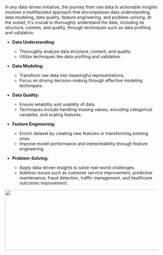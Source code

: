In any data-driven initiative, the journey from raw data to actionable insights involves a multifaceted approach that encompasses data understanding, data modeling, data quality, feature engineering, and problem-solving. At the outset, it's crucial to thoroughly understand the data, including its structure, content, and quality, through techniques such as data profiling and validation.

- **Data Understanding:**
  - Thoroughly analyze data structure, content, and quality.
  - Utilize techniques like data profiling and validation.

- **Data Modeling:**
  - Transform raw data into meaningful representations.
  - Focus on driving decision-making through effective modeling techniques.

- **Data Quality:**
  - Ensure reliability and usability of data.
  - Techniques include handling missing values, encoding categorical variables, and scaling features.

- **Feature Engineering:**
  - Enrich dataset by creating new features or transforming existing ones.
  - Improve model performance and interpretability through feature engineering.

- **Problem-Solving:**
  - Apply data-driven insights to solve real-world challenges.
  - Address issues such as customer service improvement, predictive maintenance, fraud detection, traffic management, and healthcare outcomes improvement.
 


<p align="center">
  <img width="600" height="200" src="![image](https://github.com/jayronsoares/de_topics/assets/248106/75dce156-01d7-46f8-bfbf-6f16ca3754e7)">
</p>
